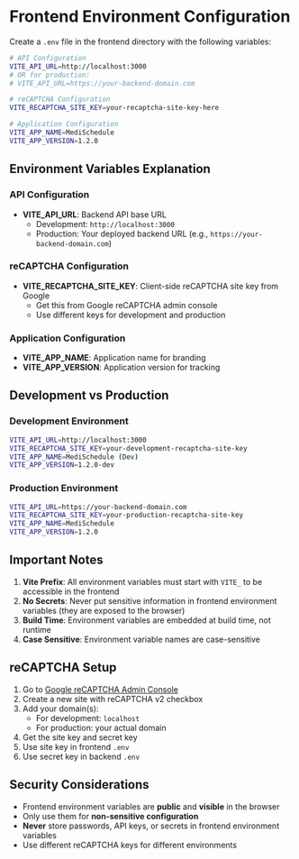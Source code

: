 # Frontend Environment Configuration

Create a `.env` file in the frontend directory with the following variables:

```bash
# API Configuration
VITE_API_URL=http://localhost:3000
# OR for production:
# VITE_API_URL=https://your-backend-domain.com

# reCAPTCHA Configuration
VITE_RECAPTCHA_SITE_KEY=your-recaptcha-site-key-here

# Application Configuration
VITE_APP_NAME=MediSchedule
VITE_APP_VERSION=1.2.0
```

## Environment Variables Explanation

### API Configuration
- **VITE_API_URL**: Backend API base URL
  - Development: `http://localhost:3000`
  - Production: Your deployed backend URL (e.g., `https://your-backend-domain.com`)

### reCAPTCHA Configuration
- **VITE_RECAPTCHA_SITE_KEY**: Client-side reCAPTCHA site key from Google
  - Get this from Google reCAPTCHA admin console
  - Use different keys for development and production

### Application Configuration
- **VITE_APP_NAME**: Application name for branding
- **VITE_APP_VERSION**: Application version for tracking

## Development vs Production

### Development Environment
```bash
VITE_API_URL=http://localhost:3000
VITE_RECAPTCHA_SITE_KEY=your-development-recaptcha-site-key
VITE_APP_NAME=MediSchedule (Dev)
VITE_APP_VERSION=1.2.0-dev
```

### Production Environment
```bash
VITE_API_URL=https://your-backend-domain.com
VITE_RECAPTCHA_SITE_KEY=your-production-recaptcha-site-key
VITE_APP_NAME=MediSchedule
VITE_APP_VERSION=1.2.0
```

## Important Notes

1. **Vite Prefix**: All environment variables must start with `VITE_` to be accessible in the frontend
2. **No Secrets**: Never put sensitive information in frontend environment variables (they are exposed to the browser)
3. **Build Time**: Environment variables are embedded at build time, not runtime
4. **Case Sensitive**: Environment variable names are case-sensitive

## reCAPTCHA Setup

1. Go to [Google reCAPTCHA Admin Console](https://www.google.com/recaptcha/admin)
2. Create a new site with reCAPTCHA v2 checkbox
3. Add your domain(s):
   - For development: `localhost`
   - For production: your actual domain
4. Get the site key and secret key
5. Use site key in frontend `.env`
6. Use secret key in backend `.env`

## Security Considerations

- Frontend environment variables are **public** and **visible** in the browser
- Only use them for **non-sensitive configuration**
- **Never** store passwords, API keys, or secrets in frontend environment variables
- Use different reCAPTCHA keys for different environments
